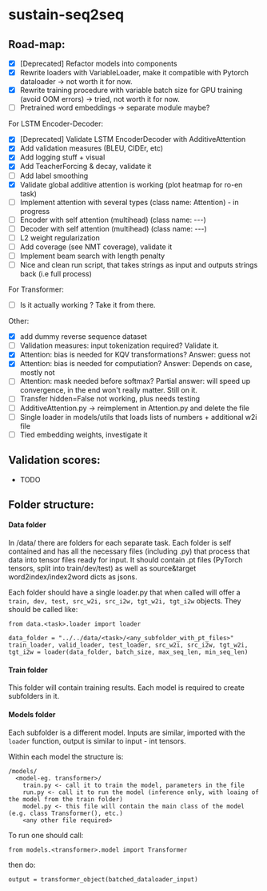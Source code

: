 # sustain-seq2seq

## Road-map:

- [X] [Deprecated] Refactor models into components
- [X] Rewrite loaders with VariableLoader, make it compatible with Pytorch dataloader -> not worth it for now.
- [X] Rewrite training procedure with variable batch size for GPU training (avoid OOM errors) -> tried, not worth it for now.
- [ ] Pretrained word embeddings -> separate module maybe?

For LSTM Encoder-Decoder:

- [X] [Deprecated] Validate LSTM EncoderDecoder with AdditiveAttention
- [X] Add validation measures (BLEU, CIDEr, etc)
- [X] Add logging stuff + visual 
- [X] Add TeacherForcing & decay, validate it
- [ ] Add label smoothing
- [X] Validate global additive attention is working (plot heatmap for ro-en task)
- [ ] Implement attention with several types (class name: Attention) - in progress
- [ ] Encoder with self attention (multihead) (class name: ---)
- [ ] Decoder with self attention (multihead) (class name: ---)
- [ ] L2 weight regularization
- [ ] Add coverage (see NMT coverage), validate it
- [ ] Implement beam search with length penalty 
- [ ] Nice and clean run script, that takes strings as input and outputs strings back (i.e full process)

For Transformer: 

- [ ] Is it actually working ? Take it from there.

Other:
- [X] add dummy reverse sequence dataset 
- [ ] Validation measures: input tokenization required? Validate it.
- [X] Attention: bias is needed for KQV transformations? Answer: guess not
- [X] Attention: bias is needed for computiation? Answer: Depends on case, mostly not
- [ ] Attention: mask needed before softmax? Partial answer: will speed up convergence, in the end won't really matter. Still on it.
- [ ] Transfer hidden=False not working, plus needs testing
- [ ] AdditiveAttention.py -> reimplement in Attention.py and delete the file
- [ ] Single loader in models/utils that loads lists of numbers + additional w2i file
- [ ] Tied embedding weights, investigate it

## Validation scores:

- TODO

## Folder structure:

#### Data folder
In /data/ there are folders for each separate task. Each folder is self contained and has all the necessary files (including .py) that process that data into tensor files ready for input. It should contain .pt files (PyTorch tensors, split into train/dev/test) as well as source&target word2index/index2word dicts as jsons. 

Each folder should have a single loader.py that when called will offer a ``train, dev, test, src_w2i, src_i2w, tgt_w2i, tgt_i2w`` objects.
They should be called like: 
```
from data.<task>.loader import loader

data_folder = "../../data/<task>/<any_subfolder_with_pt_files>"
train_loader, valid_loader, test_loader, src_w2i, src_i2w, tgt_w2i, tgt_i2w = loader(data_folder, batch_size, max_seq_len, min_seq_len)
```

#### Train folder 

This folder will contain training results. Each model is required to create subfolders in it.

#### Models folder

Each subfolder is a different model. Inputs are similar, imported with the ``loader`` function, output is similar to input - int tensors. 

Within each model the structure is:
```
/models/
  <model-eg. transformer>/
    train.py <- call it to train the model, parameters in the file
    run.py <- call it to run the model (inference only, with loaing of the model from the train folder)
    model.py <- this file will contain the main class of the model (e.g. class Transformer(), etc.)
    <any other file required>
```

To run one should call:
```
from models.<transformer>.model import Transformer
```
then do:
``` 
output = transformer_object(batched_dataloader_input)
```
